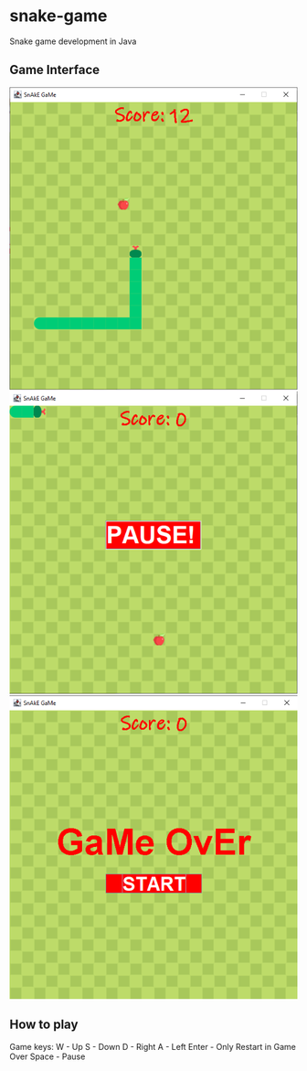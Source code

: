 # snake-game
 Snake game development in Java
 
 ## Game Interface
 ![Github Logo](/screenshots/game.png)
 ![Github Logo](/screenshots/pause.png)
 ![Github Logo](/screenshots/gameover.png)

 ## How to play
 Game keys:
 W - Up
 S - Down
 D - Right
 A - Left
 Enter - Only Restart in Game Over
 Space - Pause
